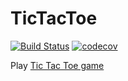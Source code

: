 # TicTacToe
[![Build Status](https://travis-ci.org/HugbBestiHopurinn/TicTacToe.png)](https://travis-ci.org/HugbBestiHopurinn/TicTacToe)
[![codecov](https://codecov.io/gh/HugbBestiHopurinn/TicTacToe/branch/master/graph/badge.svg)](https://codecov.io/gh/HugbBestiHopurinn/TicTacToe)

Play [Tic Tac Toe game](https://bestihopurtictactoe.herokuapp.com/)

